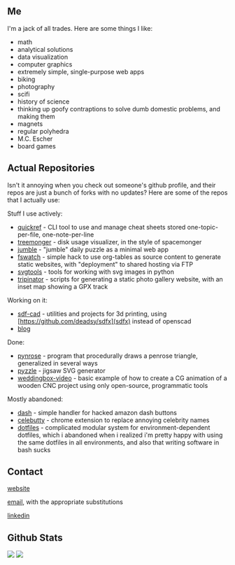 ## Me

I'm a jack of all trades. Here are some things I like:

* math
* analytical solutions
* data visualization
* computer graphics
* extremely simple, single-purpose web apps
* biking
* photography
* scifi
* history of science
* thinking up goofy contraptions to solve dumb domestic problems, and making them
* magnets
* regular polyhedra
* M.C. Escher
* board games

## Actual Repositories

Isn't it annoying when you check out someone's github profile, and their repos are just a bunch of forks with no updates? Here are some of the repos that I actually use:

Stuff I use actively:
- [quickref](https://github.com/alanbernstein/quickref) - CLI tool to use and manage cheat sheets stored one-topic-per-file, one-note-per-line
- [treemonger](https://github.com/alanbernstein/treemonger) - disk usage visualizer, in the style of spacemonger
- [jumble](https://github.com/alanbernstein/jumble) - "jumble" daily puzzle as a minimal web app
- [fswatch](https://github.com/alanbernstein/fswatch) - simple hack to use org-tables as source content to generate static websites, with "deployment" to shared hosting via FTP
- [svgtools](https://github.com/alanbernstein/svgtools) - tools for working with svg images in python
- [tripinator](https://github.com/alanbernstein/tripinator) - scripts for generating a static photo gallery website, with an inset map showing a GPX track


Working on it:
- [sdf-cad](https://github.com/alanbernstein/sdf-cad) - utilities and projects for 3d printing, using [https://github.com/deadsy/sdfx](sdfx) instead of openscad
- [blog](https://github.com/alanbernstein/blog)


Done:
- [pynrose](https://github.com/alanbernstein/pynrose) - program that procedurally draws a penrose triangle, generalized in several ways
- [pyzzle](https://github.com/alanbernstein/pyzzle) - jigsaw SVG generator
- [weddingbox-video](https://github.com/alanbernstein/weddingbox-video) - basic example of how to create a CG animation of a wooden CNC project using only open-source, programmatic tools


Mostly abandoned:
- [dash](https://github.com/alanbernstein/dash) - simple handler for hacked amazon dash buttons
- [celebutty](https://github.com/alanbernstein/celebutty) - chrome extension to replace annoying celebrity names
- [dotfiles](https://github.com/alanbernstein/dotfiles) - complicated modular system for environment-dependent dotfiles, which i abandoned when i realized i'm pretty happy with using the same dotfiles in all environments, and also that writing software in bash sucks



## Contact

[website](https://www.alanbernstein.net)

[email](mailto:alan.aaron.bernstein&gmail,com), with the appropriate substitutions

[linkedin](https://www.linkedin.com/in/alan-bernstein/)

## Github Stats

<p align="left">

  <img src="https://github-readme-stats.vercel.app/api?username=alanbernstein&hide=stars&show_icons=true&theme=vue&line_height=32">
  <img src="https://github-readme-stats.vercel.app/api/top-langs/?username=alanbernstein&count_private=true&theme=vue">

</p>
